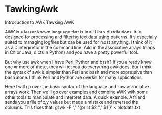 # TawkingAwk
Introduction to AWK
Tawking AWK

AWK is a lesser known language that is in all Linux distributions.
It is designed for processing and filtering text data using patterns.
It's especially suited to managing logfiles but can be used for most anything.
I think of it as a C interpretor in the command line.
Add in the associative arrays (maps in C# or Java, dicts in Python) and you have a pretty powerful tool.

But why use awk when I have Perl, Python and bash?
If you already know one or more of these, they will
let you do everything awk does.
But I think the syntax of awk is simpler than Perl and bash and more expressive than bash alone.
I think Perl and Python are overkill for many applications.

Here I will go over the basic syntax of the language and how associative arrays work.
Then we'll go over examples and combine AWK with some other tools to manipulate and interpret data.
A quick example. A friend sends you a file of x,y values but made a mistake
and reversed the columns.
This fixes that.
gawk -F "," '{print $2 "," $1 }' < plotdata.txt
